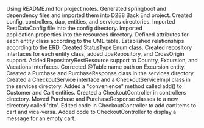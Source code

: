 Using README.md for project notes.
Generated springboot and dependency files and imported them into D288 Back End project.
Created config, controllers, dao, entities, and services directories.
Imported RestDataConfig file into the config directory.
Imported application.properties into the resources directory.
Defined attributes for each entity class according to the UML table. Established relationships according to the ERD.
Created StatusType Enum class.
Created repository interfaces for each entity class, added JpaRepository, and CrossOrigin support.
Added RepositoryRestResource support to Country, Excursion, and Vacations interfaces.
Corrected @Table name path on Excursion entity.
Created a Purchase and PurchaseResponse class in the services directory.
Created a CheckoutService interface and a CheckoutServiceImpl class in the services directory.
Added a "convenience" method called add() to Customer and Cart entities.
Created a CheckoutController in controllers directory.
Moved Purchase and PurchaseResponse classes to a new directory called 'dto'.
Edited code in CheckoutController to add cartItems to cart and vica-versa.
Added code to CheckoutController to display a message for an empty cart.
